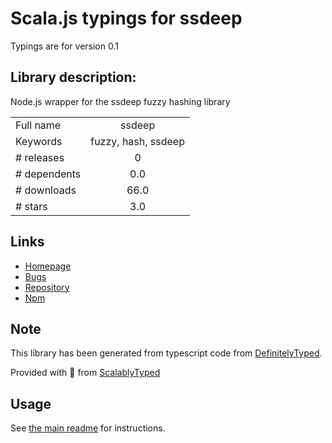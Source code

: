
# Scala.js typings for ssdeep

Typings are for version 0.1

## Library description:
Node.js wrapper for the ssdeep fuzzy hashing library

|                    |                 |
| ------------------ | :-------------: |
| Full name          | ssdeep |
| Keywords           | fuzzy, hash, ssdeep |
| # releases         | 0 |
| # dependents       | 0.0 |
| # downloads        | 66.0 |
| # stars            | 3.0 |

## Links
- [Homepage](https://github.com/pchaigno/node-ssdeep)
- [Bugs](http://github.com/pchaigno/node-ssdeep/issues)
- [Repository](https://github.com/pchaigno/node-ssdeep)
- [Npm](https://www.npmjs.com/package/ssdeep)
    


## Note
This library has been generated from typescript code from [DefinitelyTyped](https://definitelytyped.org).

Provided with :purple_heart: from [ScalablyTyped](https://github.com/oyvindberg/ScalablyTyped)

## Usage
See [the main readme](../../readme.md) for instructions.


